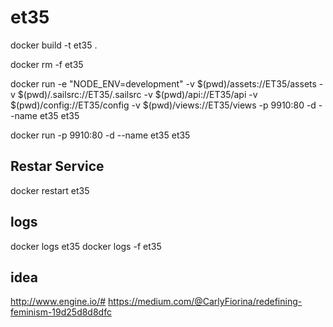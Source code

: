 et35
====

docker build -t et35 .

docker rm -f et35

docker run -e "NODE_ENV=development" -v $(pwd)/assets://ET35/assets -v $(pwd)/.sailsrc://ET35/.sailsrc -v $(pwd)/api://ET35/api -v $(pwd)/config://ET35/config -v $(pwd)/views://ET35/views -p 9910:80 -d --name et35 et35

docker run -p 9910:80 -d --name et35 et35

## Restar Service

docker restart et35

## logs

docker logs et35
docker logs -f et35


idea
----

http://www.engine.io/#
https://medium.com/@CarlyFiorina/redefining-feminism-19d25d8d8dfc
